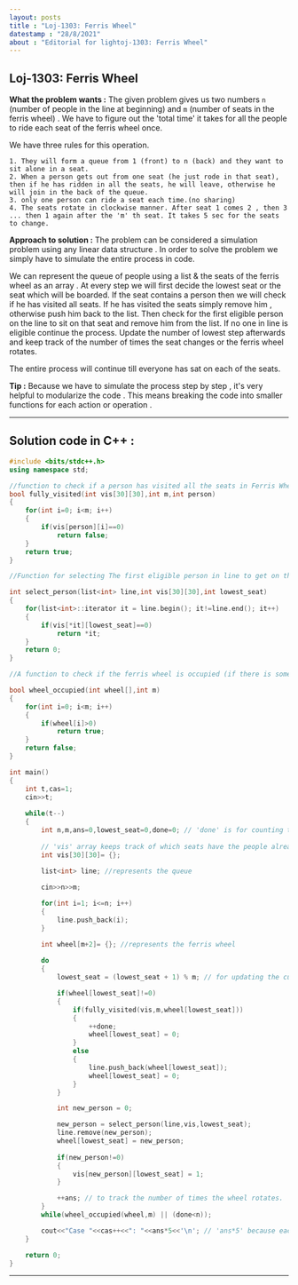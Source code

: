 ```yaml
---
layout: posts
title : "Loj-1303: Ferris Wheel"
datestamp : "28/8/2021"
about : "Editorial for lightoj-1303: Ferris Wheel"
---
```

## Loj-1303: Ferris Wheel 

**What the problem wants :** The given problem gives us two numbers `n` (number of people in the line at beginning) and `m` (number of seats in the ferris wheel) . We have to figure out the 'total time' it takes for all the people to ride each seat of the ferris wheel once.

We have three rules for this operation.

    1. They will form a queue from 1 (front) to n (back) and they want to sit alone in a seat. 
    2. When a person gets out from one seat (he just rode in that seat), then if he has ridden in all the seats, he will leave, otherwise he will join in the back of the queue.
    3. only one person can ride a seat each time.(no sharing)
    4. The seats rotate in clockwise manner. After seat 1 comes 2 , then 3 ... then 1 again after the 'm' th seat. It takes 5 sec for the seats to change.


**Approach to solution :** The problem can be considered a simulation problem using any linear data structure . In order to solve the problem we simply have to simulate the entire process in code. 

We can represent the queue of people using a list & the seats of the ferris wheel as an array . At every step we will first decide the lowest seat or the seat which will be boarded. If the seat contains a person then we will check if he has visited all seats. If he has visited the seats simply remove him , otherwise push him back to the list. Then check for the first eligible person on the line to sit on that seat and remove him from the list. If no one in line is eligible continue the process. Update the number of lowest step afterwards and keep track of the number of times the seat changes or the ferris wheel rotates.

The entire process will continue till everyone has sat on each of the seats.

**Tip :** Because we have to simulate the process step by step , it's very helpful to modularize the code . This means breaking the code into smaller functions for each action or operation .

---
## Solution code in C++ :
```cpp
#include <bits/stdc++.h>
using namespace std;

//function to check if a person has visited all the seats in Ferris Wheel
bool fully_visited(int vis[30][30],int m,int person)
{
    for(int i=0; i<m; i++)
    {
        if(vis[person][i]==0)
            return false;
    }
    return true;
}

//Function for selecting The first eligible person in line to get on the ferris wheel

int select_person(list<int> line,int vis[30][30],int lowest_seat)
{
    for(list<int>::iterator it = line.begin(); it!=line.end(); it++)
    {
        if(vis[*it][lowest_seat]==0)
            return *it;
    }
    return 0;
}

//A function to check if the ferris wheel is occupied (if there is someone on any of the seats)

bool wheel_occupied(int wheel[],int m)
{
    for(int i=0; i<m; i++)
    {
        if(wheel[i]>0)
            return true;
    }
    return false;
}

int main()
{
    int t,cas=1;
    cin>>t;
    
    while(t--)
    {
        int n,m,ans=0,lowest_seat=0,done=0; // 'done' is for counting the number of people who have ridden in each seat on the ferris wheel.
        
        // 'vis' array keeps track of which seats have the people already sat at.
        int vis[30][30]= {};
        
        list<int> line; //represents the queue

        cin>>n>>m;

        for(int i=1; i<=n; i++)
        {
            line.push_back(i);
        }

        int wheel[m+2]= {}; //represents the ferris wheel 
        
        do
        {
            lowest_seat = (lowest_seat + 1) % m; // for updating the current lowest seat.

            if(wheel[lowest_seat]!=0)
            {
                if(fully_visited(vis,m,wheel[lowest_seat]))
                {
                    ++done;
                    wheel[lowest_seat] = 0;
                }
                else
                {
                    line.push_back(wheel[lowest_seat]);
                    wheel[lowest_seat] = 0;
                }
            }

            int new_person = 0;

            new_person = select_person(line,vis,lowest_seat);
            line.remove(new_person);
            wheel[lowest_seat] = new_person;
            
            if(new_person!=0)
            {
                vis[new_person][lowest_seat] = 1;
            }

            ++ans; // to track the number of times the wheel rotates.
        }
        while(wheel_occupied(wheel,m) || (done<n)); 

        cout<<"Case "<<cas++<<": "<<ans*5<<'\n'; // 'ans*5' because each rotation or change of position of seats takes 5 units of time.
    }

    return 0;
}

```
---